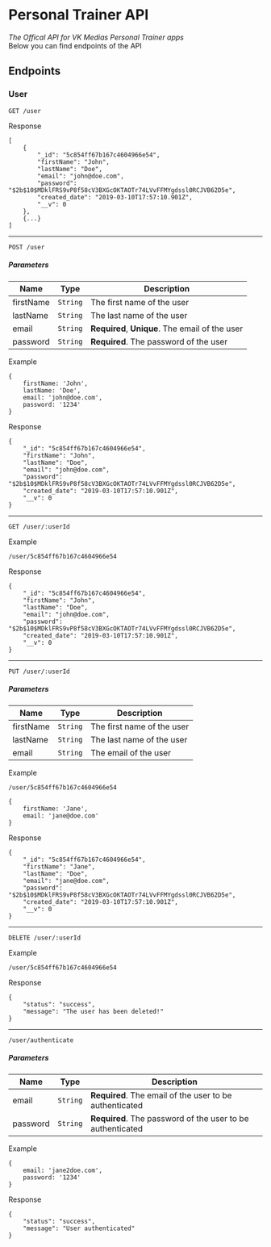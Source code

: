 
# Personal Trainer API

*The Offical API for VK Medias Personal Trainer apps*\
Below you can find endpoints of the API

## Endpoints
### User

```
GET /user
```

Response
```
[
    {
        "_id": "5c854ff67b167c4604966e54",
        "firstName": "John",
        "lastName": "Doe",
        "email": "john@doe.com",
        "password": "$2b$10$MDklFRS9vP8f58cV3BXGcOKTAOTr74LVvFFMYgdssl0RCJVB62D5e",
        "created_date": "2019-03-10T17:57:10.901Z",
        "__v": 0
    },
    {...}
]
```
---
```
POST /user
```

##### Parameters

| **Name** | **Type** | **Description** |
| ---------- | ------- | --------------- |
| firstName | `String` | The first name of the user |
| lastName | `String` | The last name of the user |
| email | `String` | **Required**, **Unique**. The email of the user |
| password | `String` | **Required**. The password of the user |

Example
```
{
	firstName: 'John',
	lastName: 'Doe',
	email: 'john@doe.com',
	password: '1234'
}
```

Response
```
{
    "_id": "5c854ff67b167c4604966e54",
    "firstName": "John",
    "lastName": "Doe",
    "email": "john@doe.com",
    "password": "$2b$10$MDklFRS9vP8f58cV3BXGcOKTAOTr74LVvFFMYgdssl0RCJVB62D5e",
    "created_date": "2019-03-10T17:57:10.901Z",
    "__v": 0
}
```
---
```
GET /user/:userId
```
Example
```
/user/5c854ff67b167c4604966e54
```

Response
```
{
    "_id": "5c854ff67b167c4604966e54",
    "firstName": "John",
    "lastName": "Doe",
    "email": "john@doe.com",
    "password": "$2b$10$MDklFRS9vP8f58cV3BXGcOKTAOTr74LVvFFMYgdssl0RCJVB62D5e",
    "created_date": "2019-03-10T17:57:10.901Z",
    "__v": 0
}
```
---
```
PUT /user/:userId
```

##### Parameters
| **Name** | **Type** | **Description** |
| ---------- | ------- | --------------- |
| firstName | `String` | The first name of the user |
| lastName | `String` | The last name of the user |
| email | `String` | The email of the user |

Example
```
/user/5c854ff67b167c4604966e54

{
	firstName: 'Jane',
	email: 'jane@doe.com'
}
```

Response
```
{
    "_id": "5c854ff67b167c4604966e54",
    "firstName": "Jane",
    "lastName": "Doe",
    "email": "jane@doe.com",
    "password": "$2b$10$MDklFRS9vP8f58cV3BXGcOKTAOTr74LVvFFMYgdssl0RCJVB62D5e",
    "created_date": "2019-03-10T17:57:10.901Z",
    "__v": 0
}
```
---
```
DELETE /user/:userId
```
Example
```
/user/5c854ff67b167c4604966e54
```
Response
```
{
    "status": "success",
    "message": "The user has been deleted!"
}
```
---
```
/user/authenticate
```
##### Parameters

| **Name** | **Type** | **Description** |
| ---------- | ------- | --------------- |
| email | `String` | **Required**. The email of the user to be authenticated |
| password | `String` | **Required**. The password of the user to be authenticated |

Example
```
{
	email: 'jane2doe.com',
	password: '1234'
}
```
Response
```
{
    "status": "success",
    "message": "User authenticated"
}
```